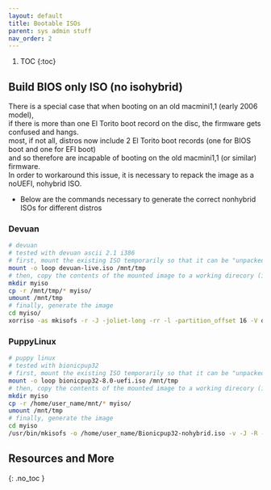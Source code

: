```yaml
---
layout: default
title: Bootable ISOs     
parent: sys admin stuff
nav_order: 2
---
```


1. TOC
{:toc}


## Build BIOS only ISO (no isohybrid)
There is a special case that when booting on an old macmini1,1 (early 2006 model),  
if there is more than one El Torito boot record on the disc, the firmware gets confused and hangs.  
most, if not all, distros now include 2 El Torito boot records (one for BIOS boot and one for EFI boot)  
and so therefore are incapable of booting on the old macmini1,1 (or similar) firmware.  
In order to workaround this issue, it is necessary to repack the image as a noUEFI, nohybrid ISO.  
- Below are the commands necessary to generate the correct nonhybrid ISOs for different distros  

### Devuan
```bash
# devuan
# tested with devuan ascii 2.1 i386
# first, mount the existing ISO temporarily so that it can be "unpacked"
mount -o loop devuan-live.iso /mnt/tmp
# then, copy the contents of the mounted image to a working direcory (ie myiso)
mkdir myiso
cp -r /mnt/tmp/* myiso/
umount /mnt/tmp
# finally, generate the image
cd myiso/
xorriso -as mkisofs -r -J -joliet-long -rr -l -partition_offset 16 -V devuan-live -b isolinux/isolinux.bin -c isolinux/boot.cat -no-emul-boot -boot-load-size 4 -boot-info-table -eltorito-alt-boot -o devuani386-nohybrid-live.iso .
```

### PuppyLinux
```bash
# puppy linux
# tested with bionicpup32
# first, mount the existing ISO temporarily so that it can be "unpacked"
mount -o loop bionicpup32-8.0-uefi.iso /mnt/tmp
# then, copy the contents of the mounted image to a working direcory (ie myiso)
mkdir myiso
cp -r /home/user_name/mnt/* myiso/
umount /mnt/tmp
# finally, generate the image
cd myiso
/usr/bin/mkisofs -o /home/user_name/Bionicpup32-nohybrid.iso -v -J -R -D -A Bionicpup -V Bionicpup -no-emul-boot -boot-info-table -boot-load-size 4 -b isolinux.bin -c isolinux.boot .
```




## Resources and More
{: .no_toc }
